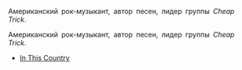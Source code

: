 Американский рок-музыкант, автор песен, лидер группы *Cheap Trick*.

Американский рок-музыкант, автор песен, лидер группы *Cheap Trick*.

* [In This Country](In%20This%20Country)